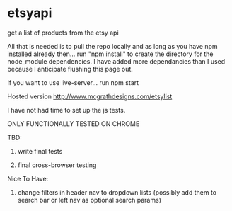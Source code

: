 # etsyapi
get a list of products from the etsy api

All that is needed is to pull the repo locally and as long as you have npm installed already then... 
run "npm install"
to create the directory for the node_module dependencies.  I have added more dependancies than I used because I anticipate flushing this page out.

If you want to use live-server...
run npm start

Hosted version http://www.mcgrathdesigns.com/etsylist

I have not had time to set up the js tests.

ONLY FUNCTIONALLY TESTED ON CHROME 

TBD:

1. write final tests

2. final cross-browser testing 

Nice To Have:

1. change filters in header nav to dropdown lists (possibly add them to search bar or left nav as optional search params)
